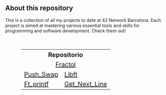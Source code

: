 ## About this repository

This is a collection of all my projects to date at 42 Network Barcelona. Each project is aimed at mastering various essential tools and skills for programming and software development. Check them out!

<br>
<div align="center">
  <table style="width:80%; font-size: 20px;">
    <tr>
      <th colspan="2">Repositorio</th>
    </tr>
    <tr>
      <td colspan="2" align="center"><a href="https://github.com/mgimon/42repo/tree/master/fractol">Fractol</a></td>
    </tr>
    <tr>
      <td><a href="https://github.com/mgimon/42repo/tree/master/push_swap">Push_Swap</a></td>
      <td><a href="https://github.com/mgimon/42repo/tree/master/libft">Libft</a></td>
    </tr>
    <tr>
      <td><a href="https://github.com/mgimon/42repo/tree/master/ft_printf">Ft_printf</a></td>
      <td><a href="https://github.com/mgimon/42repo/tree/master/get_next_line">Get_Next_Line</a></td>
    </tr>
  </table>
</div>
